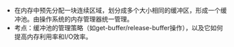 *   在内存中预先分配一块连续区域，划分成多个大小相同的缓冲区，形成一个缓冲池。由操作系统的内存管理器统一管理。
*   考点：缓冲池的管理策略（如get-buffer/release-buffer操作），以及它如何提高内存利用率和I/O效率。
